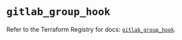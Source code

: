 # `gitlab_group_hook`

Refer to the Terraform Registry for docs: [`gitlab_group_hook`](https://registry.terraform.io/providers/gitlabhq/gitlab/17.11.0/docs/resources/group_hook).
